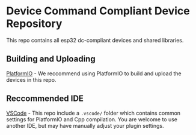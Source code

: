 # Device Command Compliant Device Repository

This repo contains all esp32 dc-compliant devices and shared libraries.

## Building and Uploading

[PlatformIO](https://platformio.org/) - We reccommend using PlatformIO to build and upload the devices in this repo. 

## Reccommended IDE

[VSCode](https://code.visualstudio.com/) - This repo include a `.vscode/` folder which contains common settings for PlatformIO and Cpp compilation. You are welcome to use another IDE, but may have manually adjust your plugin settings. 
